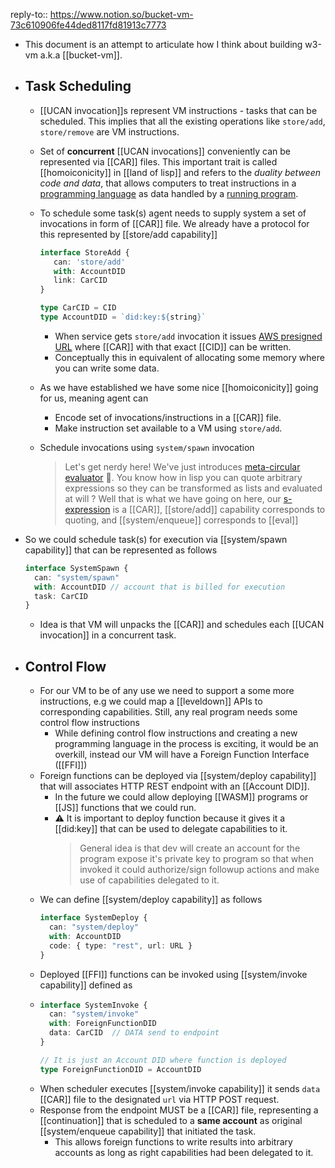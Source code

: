 reply-to:: https://www.notion.so/bucket-vm-73c610906fe44ded8117fd81913c7773

- This document is an attempt to articulate how I think about building w3-vm a.k.a [[bucket-vm]].
- ## Task Scheduling
	- [[UCAN invocation]]s represent VM instructions - tasks that can be scheduled. This implies that all the existing operations like `store/add`, `store/remove` are VM instructions.
	- Set of **concurrent** [[UCAN invocations]] conveniently can be represented via [[CAR]] files. This 
	   important trait is called [[homoiconicity]] in [[land of lisp]] and refers to the *duality between code and data*, that allows computers to treat instructions in a [programming language](https://en.wikipedia.org/wiki/Programming_language) as data handled by a [running program](https://en.wikipedia.org/wiki/Execution_(computing)).
	- To schedule some task(s) agent needs to supply system a set of invocations in form of [[CAR]] file. We already have a protocol for this represented by [[store/add capability]]
	  
	  ```ts
	  interface StoreAdd {
	     can: 'store/add'
	     with: AccountDID
	     link: CarCID
	  }
	  
	  type CarCID = CID
	  type AccountDID = `did:key:${string}`
	  ```
		- When service gets `store/add` invocation it issues [AWS presigned URL](https://docs.aws.amazon.com/AmazonS3/latest/userguide/PresignedUrlUploadObject.html) where [[CAR]] with that exact [[CID]] can be written.
		- Conceptually this in equivalent of allocating some memory where you can write some data.
	- As we have established we have some nice [[homoiconicity]] going for us, meaning agent can
		- Encode set of invocations/instructions in a [[CAR]] file.
		- Make instruction set available to a VM using `store/add`.
	- Schedule invocations using `system/spawn` invocation
	  
	  > Let's get nerdy here! We've just introduces [meta-circular evaluator](https://en.wikipedia.org/wiki/Meta-circular_evaluator) 🤯. You know how in lisp you can quote arbitrary expressions so they can be transformed as lists and evaluated at will ? Well that is what we have going on here, our [s-expression](https://en.wikipedia.org/wiki/S-expression) is a [[CAR]], [[store/add]] capability corresponds to quoting, and [[system/enqueue]] corresponds to [[eval]]
- So we could schedule task(s) for execution via [[system/spawn capability]] that can be represented as follows
  
  ```ts
  interface SystemSpawn {
    can: "system/spawn"
    with: AccountDID // account that is billed for execution
    task: CarCID
  }
  ```
	- Idea is that VM will unpacks the [[CAR]] and schedules each [[UCAN invocation]] in a concurrent task.
- ## Control Flow
	- For our VM to be of any use we need to support a some more instructions, e.g we could map a [[leveldown]] APIs to corresponding capabilities. Still, any real program needs some control flow instructions
		- While defining control flow instructions and creating a new programming language in the process is exciting, it would be an overkill, instead our VM will have a Foreign Function Interface ([[FFI]])
	- Foreign functions can be deployed via [[system/deploy capability]] that will associates HTTP REST endpoint with an [[Account DID]].
		- In the future we could allow deploying [[WASM]] programs or [[JS]] functions that we could run.
		- ⚠️ It is important to deploy function because it gives it a [[did:key]] that can be used to delegate capabilities to it.
		  > General idea is that dev will create an account for the program expose it's private key to program so that when invoked it could authorize/sign followup actions and make use of capabilities delegated to it.
	- We can define [[system/deploy capability]] as follows
	  ```ts
	  interface SystemDeploy {
	    can: "system/deploy"
	    with: AccountDID
	    code: { type: "rest", url: URL }
	  }
	  ```
	- Deployed [[FFI]] functions can be invoked using [[system/invoke capability]] defined as
	- ```ts
	  interface SystemInvoke {
	    can: "system/invoke"
	    with: ForeignFunctionDID
	    data: CarCID  // DATA send to endpoint
	  }
	  
	  // It is just an Account DID where function is deployed
	  type ForeignFunctionDID = AccountDID
	  ```
	- When scheduler executes [[system/invoke capability]] it sends `data` [[CAR]] file to the designated `url` via HTTP POST request.
	- Response from the endpoint MUST be a [[CAR]] file, representing a [[continuation]] that is scheduled to a **same account** as original [[system/enqueue capability]] that initiated the task.
		- This allows foreign functions to write results into arbitrary accounts as long as right capabilities had been delegated to it.